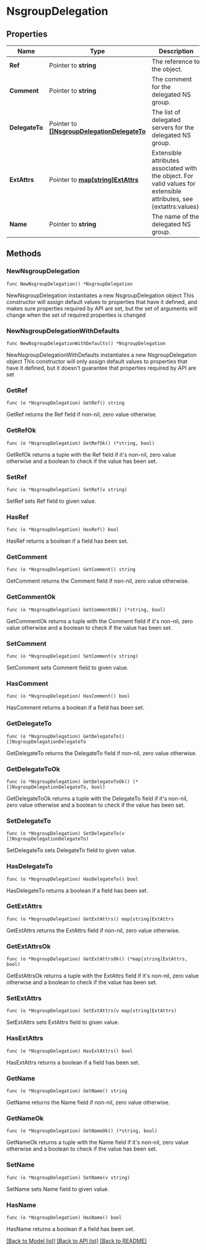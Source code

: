 # NsgroupDelegation

## Properties

Name | Type | Description | Notes
------------ | ------------- | ------------- | -------------
**Ref** | Pointer to **string** | The reference to the object. | [optional] 
**Comment** | Pointer to **string** | The comment for the delegated NS group. | [optional] 
**DelegateTo** | Pointer to [**[]NsgroupDelegationDelegateTo**](NsgroupDelegationDelegateTo.md) | The list of delegated servers for the delegated NS group. | [optional] 
**ExtAttrs** | Pointer to [**map[string]ExtAttrs**](ExtAttrs.md) | Extensible attributes associated with the object. For valid values for extensible attributes, see {extattrs:values}. | [optional] 
**Name** | Pointer to **string** | The name of the delegated NS group. | [optional] 

## Methods

### NewNsgroupDelegation

`func NewNsgroupDelegation() *NsgroupDelegation`

NewNsgroupDelegation instantiates a new NsgroupDelegation object
This constructor will assign default values to properties that have it defined,
and makes sure properties required by API are set, but the set of arguments
will change when the set of required properties is changed

### NewNsgroupDelegationWithDefaults

`func NewNsgroupDelegationWithDefaults() *NsgroupDelegation`

NewNsgroupDelegationWithDefaults instantiates a new NsgroupDelegation object
This constructor will only assign default values to properties that have it defined,
but it doesn't guarantee that properties required by API are set

### GetRef

`func (o *NsgroupDelegation) GetRef() string`

GetRef returns the Ref field if non-nil, zero value otherwise.

### GetRefOk

`func (o *NsgroupDelegation) GetRefOk() (*string, bool)`

GetRefOk returns a tuple with the Ref field if it's non-nil, zero value otherwise
and a boolean to check if the value has been set.

### SetRef

`func (o *NsgroupDelegation) SetRef(v string)`

SetRef sets Ref field to given value.

### HasRef

`func (o *NsgroupDelegation) HasRef() bool`

HasRef returns a boolean if a field has been set.

### GetComment

`func (o *NsgroupDelegation) GetComment() string`

GetComment returns the Comment field if non-nil, zero value otherwise.

### GetCommentOk

`func (o *NsgroupDelegation) GetCommentOk() (*string, bool)`

GetCommentOk returns a tuple with the Comment field if it's non-nil, zero value otherwise
and a boolean to check if the value has been set.

### SetComment

`func (o *NsgroupDelegation) SetComment(v string)`

SetComment sets Comment field to given value.

### HasComment

`func (o *NsgroupDelegation) HasComment() bool`

HasComment returns a boolean if a field has been set.

### GetDelegateTo

`func (o *NsgroupDelegation) GetDelegateTo() []NsgroupDelegationDelegateTo`

GetDelegateTo returns the DelegateTo field if non-nil, zero value otherwise.

### GetDelegateToOk

`func (o *NsgroupDelegation) GetDelegateToOk() (*[]NsgroupDelegationDelegateTo, bool)`

GetDelegateToOk returns a tuple with the DelegateTo field if it's non-nil, zero value otherwise
and a boolean to check if the value has been set.

### SetDelegateTo

`func (o *NsgroupDelegation) SetDelegateTo(v []NsgroupDelegationDelegateTo)`

SetDelegateTo sets DelegateTo field to given value.

### HasDelegateTo

`func (o *NsgroupDelegation) HasDelegateTo() bool`

HasDelegateTo returns a boolean if a field has been set.

### GetExtAttrs

`func (o *NsgroupDelegation) GetExtAttrs() map[string]ExtAttrs`

GetExtAttrs returns the ExtAttrs field if non-nil, zero value otherwise.

### GetExtAttrsOk

`func (o *NsgroupDelegation) GetExtAttrsOk() (*map[string]ExtAttrs, bool)`

GetExtAttrsOk returns a tuple with the ExtAttrs field if it's non-nil, zero value otherwise
and a boolean to check if the value has been set.

### SetExtAttrs

`func (o *NsgroupDelegation) SetExtAttrs(v map[string]ExtAttrs)`

SetExtAttrs sets ExtAttrs field to given value.

### HasExtAttrs

`func (o *NsgroupDelegation) HasExtAttrs() bool`

HasExtAttrs returns a boolean if a field has been set.

### GetName

`func (o *NsgroupDelegation) GetName() string`

GetName returns the Name field if non-nil, zero value otherwise.

### GetNameOk

`func (o *NsgroupDelegation) GetNameOk() (*string, bool)`

GetNameOk returns a tuple with the Name field if it's non-nil, zero value otherwise
and a boolean to check if the value has been set.

### SetName

`func (o *NsgroupDelegation) SetName(v string)`

SetName sets Name field to given value.

### HasName

`func (o *NsgroupDelegation) HasName() bool`

HasName returns a boolean if a field has been set.


[[Back to Model list]](../README.md#documentation-for-models) [[Back to API list]](../README.md#documentation-for-api-endpoints) [[Back to README]](../README.md)


